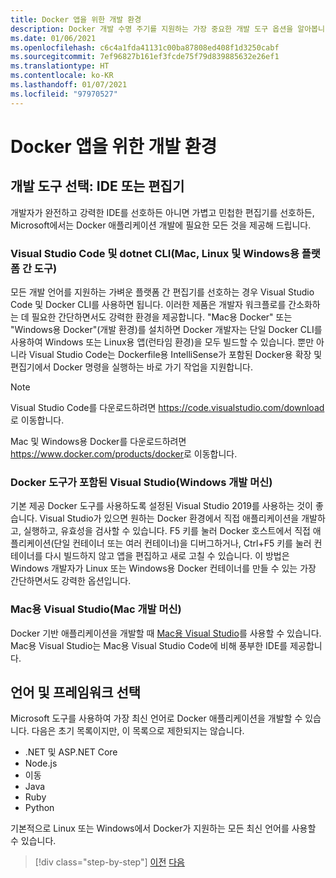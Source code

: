 ```yaml
---
title: Docker 앱을 위한 개발 환경
description: Docker 개발 수명 주기를 지원하는 가장 중요한 개발 도구 옵션을 알아봅니다.
ms.date: 01/06/2021
ms.openlocfilehash: c6c4a1fda41131c00ba87808ed408f1d3250cabf
ms.sourcegitcommit: 7ef96827b161ef3fcde75f79d839885632e26ef1
ms.translationtype: HT
ms.contentlocale: ko-KR
ms.lasthandoff: 01/07/2021
ms.locfileid: "97970527"
---
```

# <a name="development-environment-for-docker-apps"></a>Docker 앱을 위한 개발 환경

## <a name="development-tools-choices-ide-or-editor"></a>개발 도구 선택: IDE 또는 편집기

개발자가 완전하고 강력한 IDE를 선호하든 아니면 가볍고 민첩한 편집기를 선호하든, Microsoft에서는 Docker 애플리케이션 개발에 필요한 모든 것을 제공해 드립니다.

### <a name="visual-studio-code-and-docker-cli-cross-platform-tools-for-mac-linux-and-windows"></a>Visual Studio Code 및 dotnet CLI(Mac, Linux 및 Windows용 플랫폼 간 도구)

모든 개발 언어를 지원하는 가벼운 플랫폼 간 편집기를 선호하는 경우 Visual Studio Code 및 Docker CLI를 사용하면 됩니다. 이러한 제품은 개발자 워크플로를 간소화하는 데 필요한 간단하면서도 강력한 환경을 제공합니다. "Mac용 Docker" 또는 "Windows용 Docker"(개발 환경)를 설치하면 Docker 개발자는 단일 Docker CLI를 사용하여 Windows 또는 Linux용 앱(런타임 환경)을 모두 빌드할 수 있습니다. 뿐만 아니라 Visual Studio Code는 Dockerfile용 IntelliSense가 포함된 Docker용 확장 및 편집기에서 Docker 명령을 실행하는 바로 가기 작업을 지원합니다.

> [!NOTE]
> Visual Studio Code를 다운로드하려면 <https://code.visualstudio.com/download>로 이동합니다.
>
> Mac 및 Windows용 Docker를 다운로드하려면 <https://www.docker.com/products/docker>로 이동합니다.

### <a name="visual-studio-with-docker-tools-windows-development-machine"></a>Docker 도구가 포함된 Visual Studio(Windows 개발 머신)

기본 제공 Docker 도구를 사용하도록 설정된 Visual Studio 2019를 사용하는 것이 좋습니다. Visual Studio가 있으면 원하는 Docker 환경에서 직접 애플리케이션을 개발하고, 실행하고, 유효성을 검사할 수 있습니다. F5 키를 눌러 Docker 호스트에서 직접 애플리케이션(단일 컨테이너 또는 여러 컨테이너)을 디버그하거나, Ctrl+F5 키를 눌러 컨테이너를 다시 빌드하지 않고 앱을 편집하고 새로 고칠 수 있습니다. 이 방법은 Windows 개발자가 Linux 또는 Windows용 Docker 컨테이너를 만들 수 있는 가장 간단하면서도 강력한 옵션입니다.

### <a name="visual-studio-for-mac-mac-development-machine"></a>Mac용 Visual Studio(Mac 개발 머신)

Docker 기반 애플리케이션을 개발할 때 [Mac용 Visual Studio](https://visualstudio.microsoft.com/vs/mac/?utm_medium=microsoft&utm_source=docs.microsoft.com&utm_campaign=inline+link)를 사용할 수 있습니다. Mac용 Visual Studio는 Mac용 Visual Studio Code에 비해 풍부한 IDE를 제공합니다.

## <a name="language-and-framework-choices"></a>언어 및 프레임워크 선택

Microsoft 도구를 사용하여 가장 최신 언어로 Docker 애플리케이션을 개발할 수 있습니다. 다음은 초기 목록이지만, 이 목록으로 제한되지는 않습니다.

- .NET 및 ASP.NET Core
- Node.js
- 이동
- Java
- Ruby
- Python

기본적으로 Linux 또는 Windows에서 Docker가 지원하는 모든 최신 언어를 사용할 수 있습니다.

>[!div class="step-by-step"]
>[이전](deploy-azure-kubernetes-service.md)
>[다음](docker-apps-inner-loop-workflow.md)
